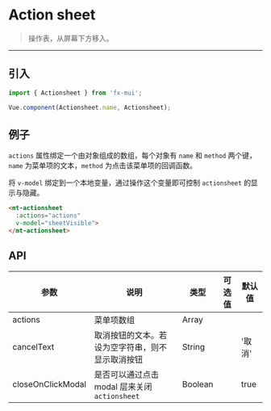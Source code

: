 # Action sheet

> 操作表，从屏幕下方移入。

-------------

## 引入

```javascript
import { Actionsheet } from 'fx-mui';

Vue.component(Actionsheet.name, Actionsheet);
```

## 例子

`actions` 属性绑定一个由对象组成的数组，每个对象有 `name` 和 `method` 两个键，`name` 为菜单项的文本，`method` 为点击该菜单项的回调函数。

将 `v-model` 绑定到一个本地变量，通过操作这个变量即可控制 `actionsheet` 的显示与隐藏。

```html
<mt-actionsheet
  :actions="actions"
  v-model="sheetVisible">
</mt-actionsheet>
```

## API
| 参数 | 说明 | 类型 | 可选值 | 默认值 |
|------|-------|---------|-------|--------|
| actions | 菜单项数组 | Array | | |
| cancelText | 取消按钮的文本。若设为空字符串，则不显示取消按钮 | String | | '取消' |
| closeOnClickModal | 是否可以通过点击 modal 层来关闭 `actionsheet` | Boolean | | true |
